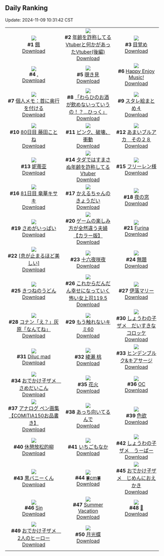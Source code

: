 ## Daily Ranking
Update: 2024-11-09 10:31:42 CST

|      |      |      |
| :----: | :----: | :----: |
| ![](https://i.pixiv.re/c/240x480/img-master/img/2024/11/07/00/00/05/124059732_p0_master1200.jpg)<br>**#1** [餓](https://www.pixiv.net/artworks/124059732)<br>[Download](https://i.pixiv.re/img-original/img/2024/11/07/00/00/05/124059732_p0.jpg) | ![](https://i.pixiv.re/c/240x480/img-master/img/2024/11/06/21/16/15/124054365_p0_master1200.jpg)<br>**#2** [年齢を詐称してるVtuberと何かがあったVtuber(後編)](https://www.pixiv.net/artworks/124054365)<br>[Download](https://i.pixiv.re/img-original/img/2024/11/06/21/16/15/124054365_p0.png) | ![](https://i.pixiv.re/c/240x480/img-master/img/2024/11/06/00/38/04/124034446_p0_master1200.jpg)<br>**#3** [目覚め](https://www.pixiv.net/artworks/124034446)<br>[Download](https://i.pixiv.re/img-original/img/2024/11/06/00/38/04/124034446_p0.jpg) |
| ![](https://i.pixiv.re/c/240x480/img-master/img/2024/11/06/00/00/36/124032894_p0_master1200.jpg)<br>**#4** [.](https://www.pixiv.net/artworks/124032894)<br>[Download](https://i.pixiv.re/img-original/img/2024/11/06/00/00/36/124032894_p0.png) | ![](https://i.pixiv.re/c/240x480/img-master/img/2024/11/06/00/39/21/124034479_p0_master1200.jpg)<br>**#5** [覗き見](https://www.pixiv.net/artworks/124034479)<br>[Download](https://i.pixiv.re/img-original/img/2024/11/06/00/39/21/124034479_p0.jpg) | ![](https://i.pixiv.re/c/240x480/img-master/img/2024/11/06/05/45/25/124038752_p0_master1200.jpg)<br>**#6** [Happy Enjoy Music!](https://www.pixiv.net/artworks/124038752)<br>[Download](https://i.pixiv.re/img-original/img/2024/11/06/05/45/25/124038752_p0.jpg) |
| ![](https://i.pixiv.re/c/240x480/img-master/img/2024/11/07/06/00/04/124065876_p0_master1200.jpg)<br>**#7** [個人メモ：首に奥行を付ける](https://www.pixiv.net/artworks/124065876)<br>[Download](https://i.pixiv.re/img-original/img/2024/11/07/06/00/04/124065876_p0.jpg) | ![](https://i.pixiv.re/c/240x480/img-master/img/2024/11/06/00/00/07/124032770_p0_master1200.jpg)<br>**#8** [「わらひのお酒が飲めないっていうの！？…ひっく」](https://www.pixiv.net/artworks/124032770)<br>[Download](https://i.pixiv.re/img-original/img/2024/11/06/00/00/07/124032770_p0.jpg) | ![](https://i.pixiv.re/c/240x480/img-master/img/2024/11/06/17/01/08/124047818_p0_master1200.jpg)<br>**#9** [スタレ絵まとめ４](https://www.pixiv.net/artworks/124047818)<br>[Download](https://i.pixiv.re/img-original/img/2024/11/06/17/01/08/124047818_p0.jpg) |
| ![](https://i.pixiv.re/c/240x480/img-master/img/2024/11/06/11/48/23/124043147_p0_master1200.jpg)<br>**#10** [80日目 藤田ことね](https://www.pixiv.net/artworks/124043147)<br>[Download](https://i.pixiv.re/img-original/img/2024/11/06/11/48/23/124043147_p0.png) | ![](https://i.pixiv.re/c/240x480/img-master/img/2024/11/07/21/21/19/124081599_p0_master1200.jpg)<br>**#11** [ピンク、破壊、衝動](https://www.pixiv.net/artworks/124081599)<br>[Download](https://i.pixiv.re/img-original/img/2024/11/07/21/21/19/124081599_p0.jpg) | ![](https://i.pixiv.re/c/240x480/img-master/img/2024/11/06/00/00/18/124032813_p0_master1200.jpg)<br>**#12** [あまいブルアカ　その２８](https://www.pixiv.net/artworks/124032813)<br>[Download](https://i.pixiv.re/img-original/img/2024/11/06/00/00/18/124032813_p0.png) |
| ![](https://i.pixiv.re/c/240x480/img-master/img/2024/11/06/22/08/11/124055978_p0_master1200.jpg)<br>**#13** [妮蒂亚](https://www.pixiv.net/artworks/124055978)<br>[Download](https://i.pixiv.re/img-original/img/2024/11/06/22/08/11/124055978_p0.jpg) | ![](https://i.pixiv.re/c/240x480/img-master/img/2024/11/07/21/08/08/124081196_p0_master1200.jpg)<br>**#14** [タダではすまさぬ年齢を詐称してるVtuber](https://www.pixiv.net/artworks/124081196)<br>[Download](https://i.pixiv.re/img-original/img/2024/11/07/21/08/08/124081196_p0.png) | ![](https://i.pixiv.re/c/240x480/img-master/img/2024/11/06/00/02/17/124033096_p0_master1200.jpg)<br>**#15** [フリーレン様](https://www.pixiv.net/artworks/124033096)<br>[Download](https://i.pixiv.re/img-original/img/2024/11/06/00/02/17/124033096_p0.png) |
| ![](https://i.pixiv.re/c/240x480/img-master/img/2024/11/07/12/52/22/124070993_p0_master1200.jpg)<br>**#16** [81日目 竜華キサキ](https://www.pixiv.net/artworks/124070993)<br>[Download](https://i.pixiv.re/img-original/img/2024/11/07/12/52/22/124070993_p0.png) | ![](https://i.pixiv.re/c/240x480/img-master/img/2024/11/06/20/50/49/124053533_p0_master1200.jpg)<br>**#17** [かえるちゃんのきょうだい](https://www.pixiv.net/artworks/124053533)<br>[Download](https://i.pixiv.re/img-original/img/2024/11/06/20/50/49/124053533_p0.jpg) | ![](https://i.pixiv.re/c/240x480/img-master/img/2024/11/06/00/00/23/124032834_p0_master1200.jpg)<br>**#18** [夜の窓](https://www.pixiv.net/artworks/124032834)<br>[Download](https://i.pixiv.re/img-original/img/2024/11/06/00/00/23/124032834_p0.png) |
| ![](https://i.pixiv.re/c/240x480/img-master/img/2024/11/06/20/54/05/124053612_p0_master1200.jpg)<br>**#19** [さめがいっぱい](https://www.pixiv.net/artworks/124053612)<br>[Download](https://i.pixiv.re/img-original/img/2024/11/06/20/54/05/124053612_p0.jpg) | ![](https://i.pixiv.re/c/240x480/img-master/img/2024/11/06/00/00/57/124032951_p0_master1200.jpg)<br>**#20** [ゲームの楽しみ方が全然違う夫婦【カラー版】](https://www.pixiv.net/artworks/124032951)<br>[Download](https://i.pixiv.re/img-original/img/2024/11/06/00/00/57/124032951_p0.jpg) | ![](https://i.pixiv.re/c/240x480/img-master/img/2024/11/06/00/15/57/124033714_p0_master1200.jpg)<br>**#21** [Furina](https://www.pixiv.net/artworks/124033714)<br>[Download](https://i.pixiv.re/img-original/img/2024/11/06/00/15/57/124033714_p0.png) |
| ![](https://i.pixiv.re/c/240x480/img-master/img/2024/11/06/21/03/43/124054023_p0_master1200.jpg)<br>**#22** [[息が止まるほど美しい]](https://www.pixiv.net/artworks/124054023)<br>[Download](https://i.pixiv.re/img-original/img/2024/11/06/21/03/43/124054023_p0.png) | ![](https://i.pixiv.re/c/240x480/img-master/img/2024/11/07/17/31/03/124075351_p0_master1200.jpg)<br>**#23** [十六夜咲夜](https://www.pixiv.net/artworks/124075351)<br>[Download](https://i.pixiv.re/img-original/img/2024/11/07/17/31/03/124075351_p0.jpg) | ![](https://i.pixiv.re/c/240x480/img-master/img/2024/11/06/00/00/23/124032835_p0_master1200.jpg)<br>**#24** [無題](https://www.pixiv.net/artworks/124032835)<br>[Download](https://i.pixiv.re/img-original/img/2024/11/06/00/00/23/124032835_p0.jpg) |
| ![](https://i.pixiv.re/c/240x480/img-master/img/2024/11/06/20/46/44/124053435_p0_master1200.jpg)<br>**#25** [きつねのうどん](https://www.pixiv.net/artworks/124053435)<br>[Download](https://i.pixiv.re/img-original/img/2024/11/06/20/46/44/124053435_p0.jpg) | ![](https://i.pixiv.re/c/240x480/img-master/img/2024/11/06/17/00/06/124047755_p0_master1200.jpg)<br>**#26** [これからだんだん幸せになっていく怖い女上司119.5](https://www.pixiv.net/artworks/124047755)<br>[Download](https://i.pixiv.re/img-original/img/2024/11/06/17/00/06/124047755_p0.jpg) | ![](https://i.pixiv.re/c/240x480/img-master/img/2024/11/06/19/58/54/124052038_p0_master1200.jpg)<br>**#27** [伊落マリー](https://www.pixiv.net/artworks/124052038)<br>[Download](https://i.pixiv.re/img-original/img/2024/11/06/19/58/54/124052038_p0.png) |
| ![](https://i.pixiv.re/c/240x480/img-master/img/2024/11/06/18/37/17/124049998_p0_master1200.jpg)<br>**#28** [コナン「え？」灰原「なんてね」](https://www.pixiv.net/artworks/124049998)<br>[Download](https://i.pixiv.re/img-original/img/2024/11/06/18/37/17/124049998_p0.jpg) | ![](https://i.pixiv.re/c/240x480/img-master/img/2024/11/06/17/18/47/124048154_p0_master1200.jpg)<br>**#29** [もう触れないキミ60](https://www.pixiv.net/artworks/124048154)<br>[Download](https://i.pixiv.re/img-original/img/2024/11/06/17/18/47/124048154_p0.jpg) | ![](https://i.pixiv.re/c/240x480/img-master/img/2024/11/06/20/35/42/124053104_p0_master1200.jpg)<br>**#30** [しょうわの子ザメ　だいすきなコロッケ](https://www.pixiv.net/artworks/124053104)<br>[Download](https://i.pixiv.re/img-original/img/2024/11/06/20/35/42/124053104_p0.jpg) |
| ![](https://i.pixiv.re/c/240x480/img-master/img/2024/11/06/14/06/33/124045244_p0_master1200.jpg)<br>**#31** [Diluc mad](https://www.pixiv.net/artworks/124045244)<br>[Download](https://i.pixiv.re/img-original/img/2024/11/06/14/06/33/124045244_p0.jpg) | ![](https://i.pixiv.re/c/240x480/img-master/img/2024/11/06/03/27/55/124037484_p0_master1200.jpg)<br>**#32** [綾瀬 桃](https://www.pixiv.net/artworks/124037484)<br>[Download](https://i.pixiv.re/img-original/img/2024/11/06/03/27/55/124037484_p0.png) | ![](https://i.pixiv.re/c/240x480/img-master/img/2024/11/06/22/34/05/124056913_p0_master1200.jpg)<br>**#33** [ヒンデンブルク&キアサージ](https://www.pixiv.net/artworks/124056913)<br>[Download](https://i.pixiv.re/img-original/img/2024/11/06/22/34/05/124056913_p0.jpg) |
| ![](https://i.pixiv.re/c/240x480/img-master/img/2024/11/06/20/49/11/124053499_p0_master1200.jpg)<br>**#34** [おでかけ子ザメ　さめだいこん](https://www.pixiv.net/artworks/124053499)<br>[Download](https://i.pixiv.re/img-original/img/2024/11/06/20/49/11/124053499_p0.jpg) | ![](https://i.pixiv.re/c/240x480/img-master/img/2024/11/06/18/00/12/124049035_p0_master1200.jpg)<br>**#35** [花火](https://www.pixiv.net/artworks/124049035)<br>[Download](https://i.pixiv.re/img-original/img/2024/11/06/18/00/12/124049035_p0.jpg) | ![](https://i.pixiv.re/c/240x480/img-master/img/2024/11/06/00/00/18/124032816_p0_master1200.jpg)<br>**#36** [OC](https://www.pixiv.net/artworks/124032816)<br>[Download](https://i.pixiv.re/img-original/img/2024/11/06/00/00/18/124032816_p0.jpg) |
| ![](https://i.pixiv.re/c/240x480/img-master/img/2024/11/06/20/49/09/124053419_p0_master1200.jpg)<br>**#37** [アナログ ペン画集【COMITIA150お品書き】](https://www.pixiv.net/artworks/124053419)<br>[Download](https://i.pixiv.re/img-original/img/2024/11/06/20/49/09/124053419_p0.jpg) | ![](https://i.pixiv.re/c/240x480/img-master/img/2024/11/06/23/55/21/124059561_p0_master1200.jpg)<br>**#38** [あっち向いてるんで](https://www.pixiv.net/artworks/124059561)<br>[Download](https://i.pixiv.re/img-original/img/2024/11/06/23/55/21/124059561_p0.jpg) | ![](https://i.pixiv.re/c/240x480/img-master/img/2024/11/06/02/18/32/124036562_p0_master1200.jpg)<br>**#39** [色欲](https://www.pixiv.net/artworks/124036562)<br>[Download](https://i.pixiv.re/img-original/img/2024/11/06/02/18/32/124036562_p0.png) |
| ![](https://i.pixiv.re/c/240x480/img-master/img/2024/11/06/12/22/11/124043747_p0_master1200.jpg)<br>**#40** [休憩放松的柳](https://www.pixiv.net/artworks/124043747)<br>[Download](https://i.pixiv.re/img-original/img/2024/11/06/12/22/11/124043747_p0.jpg) | ![](https://i.pixiv.re/c/240x480/img-master/img/2024/11/06/18/35/14/124049958_p0_master1200.jpg)<br>**#41** [いちごもなか](https://www.pixiv.net/artworks/124049958)<br>[Download](https://i.pixiv.re/img-original/img/2024/11/06/18/35/14/124049958_p0.jpg) | ![](https://i.pixiv.re/c/240x480/img-master/img/2024/11/06/20/24/08/124052790_p0_master1200.jpg)<br>**#42** [しょうわの子ザメ　うーぱー](https://www.pixiv.net/artworks/124052790)<br>[Download](https://i.pixiv.re/img-original/img/2024/11/06/20/24/08/124052790_p0.jpg) |
| ![](https://i.pixiv.re/c/240x480/img-master/img/2024/11/06/23/58/40/124059656_p0_master1200.jpg)<br>**#43** [黒バニーくん](https://www.pixiv.net/artworks/124059656)<br>[Download](https://i.pixiv.re/img-original/img/2024/11/06/23/58/40/124059656_p0.png) | ![](https://i.pixiv.re/c/240x480/img-master/img/2024/11/06/20/31/35/124053008_p0_master1200.jpg)<br>**#44** [🍀cm🍀](https://www.pixiv.net/artworks/124053008)<br>[Download](https://i.pixiv.re/img-original/img/2024/11/06/20/31/35/124053008_p0.png) | ![](https://i.pixiv.re/c/240x480/img-master/img/2024/11/06/20/45/09/124053381_p0_master1200.jpg)<br>**#45** [おでかけ子ザメ　じめんにおえかき](https://www.pixiv.net/artworks/124053381)<br>[Download](https://i.pixiv.re/img-original/img/2024/11/06/20/45/09/124053381_p0.jpg) |
| ![](https://i.pixiv.re/c/240x480/img-master/img/2024/11/07/00/30/01/124061061_p0_master1200.jpg)<br>**#46** [Sin](https://www.pixiv.net/artworks/124061061)<br>[Download](https://i.pixiv.re/img-original/img/2024/11/07/00/30/01/124061061_p0.jpg) | ![](https://i.pixiv.re/c/240x480/img-master/img/2024/11/07/18/53/07/124077320_p0_master1200.jpg)<br>**#47** [Summer Vacation](https://www.pixiv.net/artworks/124077320)<br>[Download](https://i.pixiv.re/img-original/img/2024/11/07/18/53/07/124077320_p0.png) | ![](https://i.pixiv.re/c/240x480/img-master/img/2024/11/06/06/50/45/124039507_p0_master1200.jpg)<br>**#48** [🍔](https://www.pixiv.net/artworks/124039507)<br>[Download](https://i.pixiv.re/img-original/img/2024/11/06/06/50/45/124039507_p0.png) |
| ![](https://i.pixiv.re/c/240x480/img-master/img/2024/11/06/20/39/58/124053216_p0_master1200.jpg)<br>**#49** [おでかけ子ザメ　2人のヒーロー](https://www.pixiv.net/artworks/124053216)<br>[Download](https://i.pixiv.re/img-original/img/2024/11/06/20/39/58/124053216_p0.jpg) | ![](https://i.pixiv.re/c/240x480/img-master/img/2024/11/06/00/00/16/124032799_p0_master1200.jpg)<br>**#50** [月光蝶](https://www.pixiv.net/artworks/124032799)<br>[Download](https://i.pixiv.re/img-original/img/2024/11/06/00/00/16/124032799_p0.png) |
|      |
